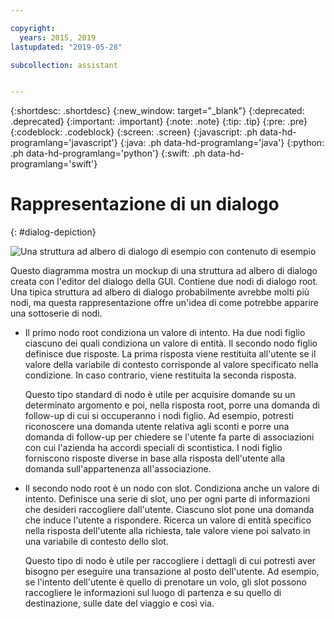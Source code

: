```yaml
---

copyright:
  years: 2015, 2019
lastupdated: "2019-05-28"

subcollection: assistant


---
```


{:shortdesc: .shortdesc}
{:new_window: target="_blank"}
{:deprecated: .deprecated}
{:important: .important}
{:note: .note}
{:tip: .tip}
{:pre: .pre}
{:codeblock: .codeblock}
{:screen: .screen}
{:javascript: .ph data-hd-programlang='javascript'}
{:java: .ph data-hd-programlang='java'}
{:python: .ph data-hd-programlang='python'}
{:swift: .ph data-hd-programlang='swift'}

# Rappresentazione di un dialogo
{: #dialog-depiction}

![Una struttura ad albero di dialogo di esempio con contenuto di esempio](images/dialog-depiction-full.png)

Questo diagramma mostra un mockup di una struttura ad albero di dialogo creata con l'editor del dialogo della GUI. Contiene due nodi di dialogo root. Una tipica struttura ad albero di dialogo probabilmente avrebbe molti più nodi, ma questa rappresentazione offre un'idea di come potrebbe apparire una sottoserie di nodi.

- Il primo nodo root condiziona un valore di intento. Ha due nodi figlio ciascuno dei quali condiziona un valore di entità.  Il secondo nodo figlio definisce due risposte. La prima risposta viene restituita all'utente se il valore della variabile di contesto corrisponde al valore specificato nella condizione. In caso contrario, viene restituita la seconda risposta.

  Questo tipo standard di nodo è utile per acquisire domande su un determinato argomento e poi, nella risposta root, porre una domanda di follow-up di cui si occuperanno i nodi figlio. Ad esempio, potresti riconoscere una domanda utente relativa agli sconti e porre una domanda di follow-up per chiedere se l'utente fa parte di associazioni con cui l'azienda ha accordi speciali di scontistica. I nodi figlio forniscono risposte diverse in base alla risposta dell'utente alla domanda sull'appartenenza all'associazione.

- Il secondo nodo root è un nodo con slot. Condiziona anche un valore di intento. Definisce una serie di slot, uno per ogni parte di informazioni che desideri raccogliere dall'utente. Ciascuno slot pone una domanda che induce l'utente a rispondere. Ricerca un valore di entità specifico nella risposta dell'utente alla richiesta, tale valore viene poi salvato in una variabile di contesto dello slot.

  Questo tipo di nodo è utile per raccogliere i dettagli di cui potresti aver bisogno per eseguire una transazione al posto dell'utente. Ad esempio, se l'intento dell'utente è quello di prenotare un volo, gli slot possono raccogliere le informazioni sul luogo di partenza e su quello di destinazione, sulle date del viaggio e così via.
